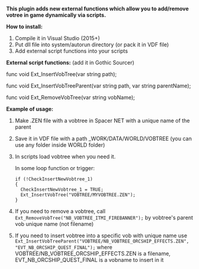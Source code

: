 **This plugin adds new external functions which allow you to add/remove votree in game dynamically via scripts.**

**How to install:**
1. Compile it in Visual Studio (2015+)
2. Put dll file into system/autorun directory (or pack it in VDF file)
3. Add external script functions into your scripts


**External script functions:** (add it in Gothic Sourcer)

func void Ext_InsertVobTree(var string path);

func void Ext_InsertVobTreeParent(var string path, var string parentName);

func void Ext_RemoveVobTree(var string vobName);




**Example of usage:**

1. Make .ZEN file with a vobtree in Spacer NET with a unique name of the parent
2. Save it in VDF file with a path _WORK/DATA/WORLD/VOBTREE (you can use any folder inside WORLD folder)
3. In scripts load vobtree when you need it.
   
   In some loop function or trigger:
   ```
   if (!CheckInsertNewVobtree_1)
   {
     CheckInsertNewVobtree_1 = TRUE;
     Ext_InsertVobTree("VOBTREE/MYVOBTREE.ZEN");
   }
   ```
5. If you need to remove a vobtree, call ```Ext_RemoveVobTree("NB_VOBTREE_ITMI_FIREBANNER");``` by vobtree's parent vob unique name (not filename)
6. If you need to insert vobtree into a specific vob with unique name use ```Ext_InsertVobTreeParent("VOBTREE/NB_VOBTREE_ORCSHIP_EFFECTS.ZEN", "EVT_NB_ORCSHIP_QUEST_FINAL");``` where VOBTREE/NB_VOBTREE_ORCSHIP_EFFECTS.ZEN is a filename, EVT_NB_ORCSHIP_QUEST_FINAL is a vobname to insert in it
   
